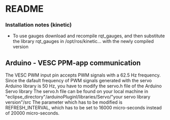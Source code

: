 # README #

### Installation notes (kinetic) ###

* To use gauges download and recompile rqt_gauges, and then substitute the library rqt_gauges in /opt/ros/kinetic... with the newly compiled version

## Arduino - VESC PPM-app communication ##
The VESC PWM input pin accepts PWM signals with a 62.5 Hz frequency.
Since the dafault frequency of PWM signals generated with the servo Arduino library is 50 Hz, you have to modify the servo.h file of the Arduino Servo library
The servo.h file can be found on your local machine in "eclipse_directory"/arduinoPluginl/libraries/Servo/"your servo library version"/src
The parameter which has to be modified is REFRESH_INTERVAL, which has to be set to 16000 micro-seconds instead of 20000 micro-seconds.
